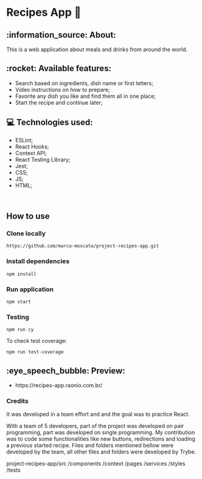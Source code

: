 # Recipes App 🍕

<div>
<h2>:information_source: About: </h2>
<p>This is a web application about meals and drinks from around the world. </p>
</div>

<h2>:rocket: Available features: </h2>

<ul> 
<li>Search based on ingredients, dish name or first letters; </li>
<li>Video instructions on how to prepare; </li>
<li>Favorite any dish you like and find them all in one place; </li>
<li>Start the recipe and continue later; </li>

</ul>

<h2>💻 Technologies used: </h2>

<ul>
<li>ESLint; </li>
<li>React Hooks; </li>
<li>Context API; </li>
<li>React Testing Library; </li>
<li>Jest; </li>
<li>CSS; </li>
<li>JS; </li>
<li>HTML; </li>
</ul>

</br>

## How to use
### Clone locally
```
https://github.com/marco-moscato/project-recipes-app.git
```

### Install dependencies
```
npm install
```

### Run application
```
npm start
```

### Testing
```
npm run cy
```

To check test coverage:
```
npm run test-coverage
```

<h2>:eye_speech_bubble: Preview: </h2>
<ul>
  <li>
    https://recipes-app.raonio.com.br/
  </li>
</ul>

### Credits

It was developed in a team effort and and the goal was to practice React.

With a team of 5 developers, part of the project was developed on pair programming, part was developed on single programming.
My contribution was to code some functionalities like new buttons, redirections and loading a previous started recipe. Files and folders mentioned bellow were developed by the team, all other files and folders were developed by Trybe.

project-recipes-app/src
    /components
    /context
    /pages
    /services
    /styles
    /tests
